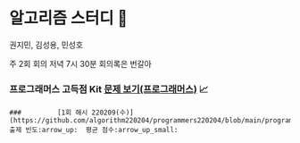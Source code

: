 # 알고리즘 스터디 :100:

권지민, 김성용, 민성호

주 2회 회의
저녁 7시 30분
회의록은 번갈아

### 프로그래머스 고득점 Kit [문제 보기(프로그래머스)](https://programmers.co.kr/learn/challenges) :chart_with_upwards_trend:

	### 		[1회 해시 220209(수)](https://github.com/algorithm220204/programmers220204/blob/main/programmers_highScoreKit/M1_Hash_220209/index.md) 출제 빈도:arrow_up:  평균 점수:arrow_up_small:

